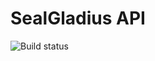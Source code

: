 # SealGladius API
![Build status](https://travis-ci.org/andymarthin/sealgladius-api.svg?branch=master)
